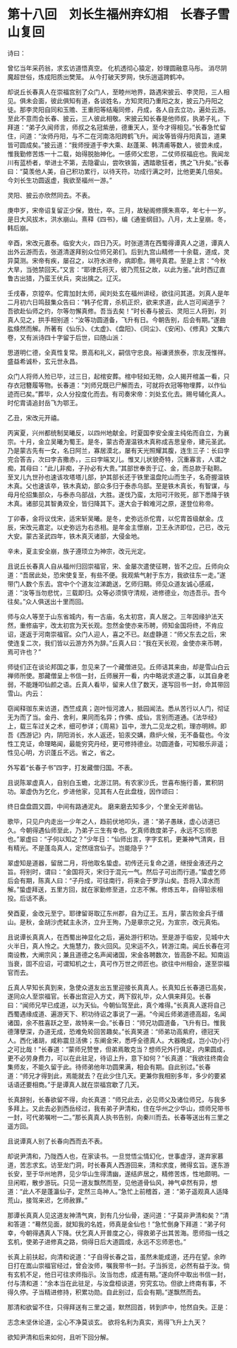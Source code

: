 # 第十八回　刘长生福州弃幻相　长春子雪山复回

诗曰：

曾忆当年采药翁，求玄访道悟真空。
化机透彻心猿定，妙理圆融意马彤。
消尽阴魔超世俗，炼成阳质出樊笼。
从今打破天罗网，快乐逍遥跨鹤冲。

却说丘长春真人在崇福宫别了众门人，至睦州地界，路遇宋披云、李灵阳，三人相见。俱未会面，彼此俱知有道，各谈姓名，方知灵阳乃重阳之友，披云乃丹阳之徒。那李灵阳自同和玉赡、王重阳等结庵同修，丹成，各人自去立功，遍处云游。至此不意而会长春、披云，三人彼此相敬。宋披云知长春是他师叔，执弟子礼，下拜道：“弟子久闻师言，师叔之名冠紫册，德重天人，至今才得相见。”长春急忙留住，问道：“汝师丹阳，与不二在河南洛阳跨鹤飞升。闻汝等皆得丹阳真旨，道果皆可圆成矣。”披云道：“我师授道于李大乘、赵蓬莱、韩清甫等数人，彼尝未成，惟我勤修苦炼一十二载，始得脱胎神化。一感师父宏恩，二仗师叔福庇也。我闻龙川有蓝桥者，举进士不第，去隐霍山，尝吹铁笛，遇踏歌狂者，携之飞升矣。”长春曰：“莫羡他人美，自己积功累行，以待天符。功成行满之时，比他更美几倍矣。今刘长生功圆返虚，我欲至福州一游。”

灵阳、披云亦欣然同去。不表。

庚申岁，宋帝诏复留正少保，致仕，卒。三月，故秘阁修撰朱熹卒，年七十一岁。是日大风拔木，洪水崩山。熹释《四书》，编《通鉴纲目》。八月，太上皇崩。冬，韩后崩。

辛酉，宋改元嘉泰。临安大火，四日乃灭。时张道清在西蜀得谭真人之道，谭真人出外云游而去，张道清遂拜别众位师兄弟们。后到九宫山精修一十余载，道成，灵异莫测。宋帝有疾，屡召之，以符水进帝，病即愈。赐号真君。至是上言：“今秋大旱，当弛禁回天。”又言：“耶律氏将灭，彼乃荒狂之故，以此为鉴。”此时西辽直鲁古出猎，乃蛮王伏兵，突出擒之。辽灭。


壬戌春，京镗卒。佗胄加封太师，闻刘处玄在福州讲经，欲往问其道。刘真人是年二月初六日鸣鼓集众告曰：“韩子佗胄，杀机正炽，欲来求道，此人岂可闻道乎？吾欲赴仙师之约，尔等勿懈真修。吾当去矣！”时长春与披云、灵阳三人将到，刘真人见之，拱手相别道：“汝等功圆道备，飞升有日。今朝告别，后会有期。”遂曲肱倏然而解。所著有《仙乐》、《太虚》、《盘阳》、《同尘》、《安闲》、《修真》文集六卷，又有派诗四十字留于后世，曰随山派：

思道明仁德，全真性复常。景高和礼义，嗣信守忠良。裕谦贤旅泰，宗友茂惟祥。盛益希诚朴，玄元世永昌。

众门人将师人殓已毕，过三日，起棺安葬。棺中轻如无物，众人揭开棺盖一看，只存衣冠簪履等物。长春道：“刘师兄既已尸解而去，可就将衣冠等物埋葬，以作仙迹而已矣。”葬毕，众人分投度化而去。有司奏宋帝：刘处玄化去。赐号辅化真人。时佗胄请追封岳飞为鄂王。

乙丑，宋改元开禧。

丙寅夏，兴州都统制吴曦反，以四州地献金。时夏国李安全废主纯佑而自立，为襄宗。十月，金立吴曦为蜀王。是冬，蒙古奇渥温铁木真称成吉思皇帝，建元圣武。乃是蒙古先有一女，名日阿兰，寡居漠北，屡有天光照耀其腹，连生三子：长曰孛完合答吉，次曰孛吉撒赤，，三曰孛端叉儿。惟叉儿状貌奇特，沉重寡言，人谓之痴，其母曰：“此儿非痴，子孙必有大贵。”其部世奉贡于辽、金，而总款于鞑靼。至叉儿九世孙也速该攻塔塔儿部，护其部长还于铁里温盘陀山而生子，名奇握温铁木真。父也速该卒，铁木真幼，部众多归于泰赤乌部。至是铁木真长，有智谋，与母月伦招集部众，与泰赤乌部战，大胜。遂伐乃蛮，太阳可汗败死，部下悉降于铁木真。诸部见其智勇双全，皆归降其下。遂大会于斡难河之原，遂登位称帝。

丁卯春，金将议伐宋，适宋斩吴曦。是冬，史弥远杀佗胄，以佗胄首级献金。戊辰，宋改元嘉定。以史弥远为右丞相。是年金主憬崩，卫王永济即位，己已，改元大安。蒙古圣武四年，铁木真灭诸部，大侵金地。

辛未，夏主安全崩，族子遵顼立为神宗，改元光定。

且说丘长春真人自从福州归回崇福官，宋、金屡次遣使征聘，皆不之应。丘师向众道：“吾居此处，恐宋使复至，有些不便。我观紫气射于东方，我欲往东一走。”遂带门人数个东去。宫中个个道友泣涕跪送，乞师归期。师见众道友诚心感戚，道：“汝等当勿悲忧，三载即归。众等必须慎守清规，进修德业，勿违吾示。吾今往矣。”众人俱送出十里而回。

师与众人等至于山东省城内，有一古庙，名太初宫，真人居之。三年因缘护法天然，重修庙宇，改太初宫为天长观。忽然金使亦来币聘，师知金国将终，不肯应诏，遂返于河南崇福官。众门人迎人，喜之不已。赵虚静道：“师父东去之后，宋使连复二次，我们皆以云游方外为辞。”丘真人曰：“我在天长观，金使亦来币聘，焉可许也？”


师徒们正在谈论邦国之事，忽见来了一个藏僧进见。丘师诘其来由，却是雪山白云禅师所使。那藏僧呈上书信一封，丘师展开一看，内中略说求道之事，以其自身老弱，不能踵叩仙颜之语。丘真人看毕，留来人住了数天，遂写回书一封，命其带回雪山。内云：


窃闻释珈东来访道，西竺成真；迦叶恒河渡人，抵园闻法。悉从苦行以人门，彻证无为而了当。金丹、舍利，果同而名异；作佛、成仙，言别而道通。《法华经》上，载三车过关之术，细可参详；《周易》旨中，泄九二见龙之机，理亦明辨。即吾《西游记》内，阴阳消长，水人返还，铅汞交媾，鼎炉火候，无不备载也。今汝性工克证，命理略闻，最能穷究丹经，更可修持德业。功圆道备，可知极乐非遥；性见心明，方识蓬丘不远。省之，省之。

外写着“长春子书”四字，打发藏僧归国。不表。

且说陈翠虚真人，自别白玉蟾，北游江阴。有农家沙氏，世喜布施行善，累积阴功。翠虚伪为乞化，步进他家，见其有人在此盘栊，因作颂曰：

终日盘盘圆又圆，中间有路通泥丸。
磨来磨去知多少，个里全无斧凿钻。

歌毕，只见户内走出一少年之人，趋前伏地叩头，道：“弟子愚昧，虚心访道已久。今朝得遇仙师至此，乃弟子三生有幸也。乞真师救度弟子，永远不忘师恩也。”翠虚曰：“子何以知之？”少年日：“仙师出言，字字玄机，更兼神气清爽，目有精光。不是蓬岛真人，定然瑶宫仙子。岂能隐乎？”

翠虚知是道器，留居二月，将他取名蛰虚。初传还元复命之道，继授金液还丹之旨。将别时，谓曰：“金国将灭，宋归于混元一气。然后子可出而行道。”蛰虚乞师后会有期，陈真人曰：“子丹成，可往南行，将来会于罗浮山矣。吾将入漳水而解。”蛰虚拜送，五里方回，就在家勤修至道，立志不懈。修炼五年，自得铅汞相投。后话不表。


癸酉夏，金改元至宁。耶律留哥取辽东州郡，自为辽王。五月，蒙古败金兵于缙山。是秋，金胡沙虎弑主永济，立升王殉，乃是章宗之兄，为宣宗，改元真佑。

且说谭长真真人，在西蜀出神显化之后，遍处游行积功。至是游于临安，见城中大火半日，真人怜之。大施慧力，救火回风。见宋运不久，转游江南。闻丘长春在河南设教，大阐宗风；兼且道德之名声闻诸国，宋金各聘数次，皆高卧不起。知南运当衰，固不应诏，可谓知机之士，真可作万世之师匠也。欲往中州相会，遂至崇福官而去。


丘真人早知长真到来，急使众道友出五里迎接长真真人。长真知丘长春道已高矣，遂同众人至崇福官。长春出宫迎入方丈，两下叙礼毕，众人俱来拜见。长春曰：“闻师兄早已成道，以为天仙。今朝仙驾至此，真个难得。”长真真人遂将自己西蜀遇缘成道、遍游天下、积功待诏之事说了一遍。“今闻丘师弟道德高超，名闻诸国，余不胜喜跃之至，故特来一会。”长春日：“师兄功圆道备，飞升有日。惟我德薄孽深，办道无成，恐难免轮回苦趣矣。”长真笑道：“师弟功高紫府，德冠天人。西化诸胡，咸称震旦活佛；东阐金宋，悉呼全德真人。大器晚成，岂小功小行之可比哉！”长春道：“蒙师兄赞誉，但弟焉敢克当？想师兄外行俱足，内果圆成，更不必劳身费力，可以在此驻足，待诏上升，意下如何？”长真道：“我欲往终南会集师友，不能久留于此。待师弟他年功圆果满，相会有期。自此别过。”长春道：“师兄才得到此，焉能就去？在此少住几天。更兼你我相别多年，多少的要紧话语还要相商。”于是谭真人就在崇福宫歇了几天。


长真辞别，长春欲留不得，向长真道：“师兄此去，必见师父及诸位师兄，与我多多拜上。又此去必到西岳经过，我有弟子尹清和，住在华州之少华山，烦师兄带书一封，可代弟嘱咐一二。”那长真真人执书告别，向秦川而去。长春等送出有三里之遥方回。

且说谭真人别了长春向西而去不表。

却说尹清和，乃陇西人也，在家读书。一旦觉悟尘情幻化，世事虚浮，遂弃家慕道，苦志求玄。访至龙门洞，时长春真人西游回来，清和求度，微得玄旨。遂东游长安，至于华州地界，见少华山生得清幽，遂结庐居之，精修苦炼，性地颇明。一旦闲暇，散步游玩。只见一道友飘然而至，见他道骨仙风，神气卓然有异，想道：“此人不是蓬瀛仙子，定然三岛神人。”急忙上前稽首，道：“弟子遥观真人适降荒山，接驾来迟，乞师赦罪。”

那谭长真真人见这道友神清气爽，到有几分仙骨，遂问道：“子莫非尹清和矣？”清和答道：“蓦然见面，就知我的名姓，师真是金仙也！”急忙倒身下拜道：“弟子何幸，今朝得遇真人下降。伏乞真人开普度之心，得救弟子出其苦海。愿师指一线之玄机，使弟子进修真之路，倘得日后大道圆成，永远不忘师恩也。”

长真上前扶起，向清和说道：“子自得长春之旨，虽然未能成道，还丹在望。余昨日打在嵩山崇福官经过，曾会汝师，嘱我带书一封。子当拆览，必然有益于汝。倘有玄机不足，他日可往求师指示。汝当勿虑，成道有期。”遂向怀中取出书信一封，付与清和道：“余本当在此驻足，与汝盘桓谈道，穷究玄功。但欲上终南有事，不得久停。子当精进修持，积累功勋。自此别过，后会有期。”遂飘然而去。

那清和欲留不住，只得拜送有三里之遥，默然回首，转到庐中，怆然自失。正是：

志念未坚休论道，尘心不净莫谈玄。
欲将名利为真实，焉得飞升上九天？

欲知尹清和后来如何，且听下回分解。
